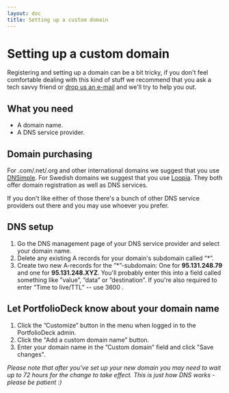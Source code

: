 ```yaml
---
layout: doc
title: Setting up a custom domain
---
```


# <span>Setting up a</span> custom domain

Registering and setting up a domain can be a bit tricky, if you don't feel comfortable dealing with this kind of stuff we recommend that you ask a tech savvy friend or [drop us an e-mail](mailto:support@portfoliodeck.com) and we'll try to help you out.

## What you need

* A domain name.
* A DNS service provider.

## Domain purchasing

For .com/.net/.org and other international domains we suggest that you use [DNSimple](https://dnsimple.com/). For Swedish domains we suggest that you use [Loopia](http://www.loopia.com/domainnames). They both offer domain registration as well as DNS services. 

If you don't like either of those there's a bunch of other DNS service providers out there and you may use whoever you prefer. 

## DNS setup

1. Go the DNS management page of your DNS service provider and select your domain name. 
2. Delete any existing A records for your domain's subdomain called ”\*”.
3. Create two new A-records for the ”\*”-subdomain: One for __95.131.248.79__ and one for __95.131.248.XYZ__. You'll probably enter this into a field called something like ”value”, ”data” or ”destination”. If you're also required to enter ”Time to live/TTL” -- use 3600 .


## Let PortfolioDeck know about your domain name

1. Click the ”Customize” button in the menu when logged in to the PortfolioDeck admin. 
2. Click the "Add a custom domain name" button.
3. Enter your domain name in the ”Custom domain” field and click "Save changes".


_Please note that after you've set up your new domain you may need to wait up to 72 hours for the change to take effect. This is just how DNS works - please be patient :)_